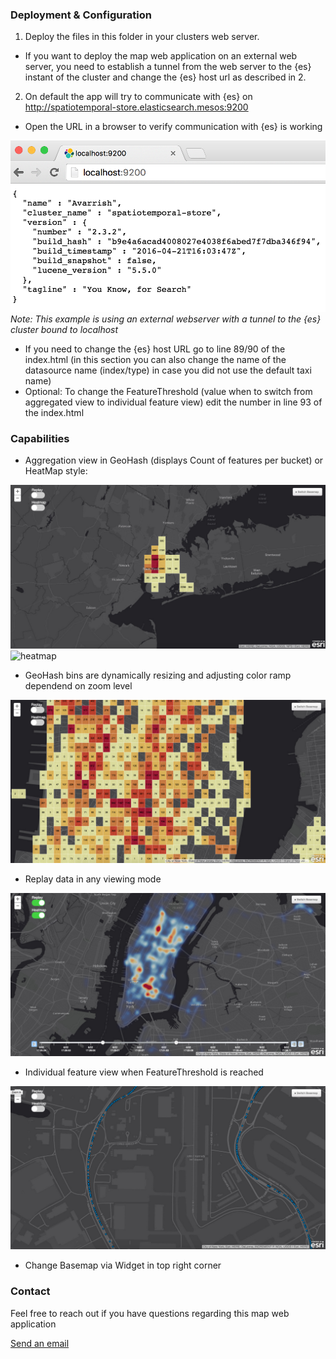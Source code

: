 ### Deployment & Configuration

1. Deploy the files in this folder in your clusters web server.
  * If you want to deploy the map web application on an external web server, you need to establish a tunnel from the web server to the {es} instant of the cluster and change the {es} host url as described in 2.
2. On default the app will try to communicate with {es} on http://spatiotemporal-store.elasticsearch.mesos:9200
  * Open the URL in a browser to verify communication with {es} is working
  
  ![{es} landing page with working communication](doc/{es}LandingPage.png)
  _Note: This example is using an external webserver with a tunnel to the {es} cluster bound to localhost_

  * If you need to change the {es} host URL go to line 89/90 of the index.html (in this section you can also change the name of the datasource name (index/type) in case you did not use the default taxi name)
  * Optional: To change the FeatureThreshold (value when to switch from aggregated view to individual feature view) edit the number in line 93 of the index.html
 
### Capabilities

* Aggregation view in GeoHash (displays Count of features per bucket) or HeatMap style:

![aggregation](doc/aggregation.png)
![heatmap](doc/heatmap.png)

 * GeoHash bins are dynamically resizing and adjusting color ramp dependend on zoom level

![aggregationCloseup](doc/aggregationCloseup.png)

* Replay data in any viewing mode

![heatmapReplay](doc/heatmapReplay.png)

* Individual feature view when FeatureThreshold is reached

![feature](doc/featureView.png)

* Change Basemap via Widget in top right corner

### Contact

Feel free to reach out if you have questions regarding this map web application

[Send an email](mailto:tpaschke@esri.com)
